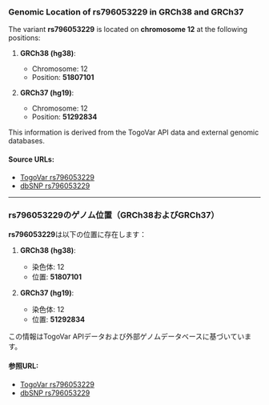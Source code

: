 ### Genomic Location of rs796053229 in GRCh38 and GRCh37
The variant **rs796053229** is located on **chromosome 12** at the following positions:

1. **GRCh38 (hg38)**:  
   - Chromosome: 12  
   - Position: **51807101**  

2. **GRCh37 (hg19)**:  
   - Chromosome: 12  
   - Position: **51292834**  

This information is derived from the TogoVar API data and external genomic databases.

#### Source URLs:
- [TogoVar rs796053229](https://togovar.org/variant/rs796053229)  
- [dbSNP rs796053229](https://identifiers.org/dbsnp/rs796053229)

---

### rs796053229のゲノム位置（GRCh38およびGRCh37）
**rs796053229**は以下の位置に存在します：

1. **GRCh38 (hg38)**:  
   - 染色体: 12  
   - 位置: **51807101**  

2. **GRCh37 (hg19)**:  
   - 染色体: 12  
   - 位置: **51292834**  

この情報はTogoVar APIデータおよび外部ゲノムデータベースに基づいています。

#### 参照URL:
- [TogoVar rs796053229](https://togovar.org/variant/rs796053229)  
- [dbSNP rs796053229](https://identifiers.org/dbsnp/rs796053229)